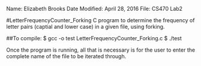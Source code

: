Name: Elizabeth Brooks
Date Modified: April 28, 2016
File: CS470 Lab2

#LetterFrequencyCounter_Forking
C program to determine the frequency of letter pairs (captial and lower case) in a given file, using forking.

##To compile:
$ gcc -o test LetterFrequencyCounter_Forking.c
$ ./test

Once the program is running, all that is necessary is for the user to enter the complete name of the file to be iterated through.
